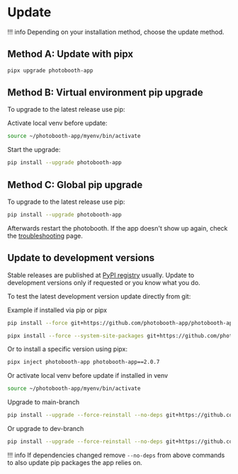 
# Update

!!! info
    Depending on your installation method, choose the update method.

## Method A: Update with pipx

```zsh
pipx upgrade photobooth-app
```

## Method B: Virtual environment pip upgrade

To upgrade to the latest release use pip:

Activate local venv before update:

```zsh
source ~/photobooth-app/myenv/bin/activate
```

Start the upgrade:

```zsh
pip install --upgrade photobooth-app
```

## Method C: Global pip upgrade

To upgrade to the latest release use pip:

```zsh
pip install --upgrade photobooth-app
```

Afterwards restart the photobooth.
If the app doesn't show up again, check the [troubleshooting](../support/troubleshooting.md) page.

## Update to development versions

Stable releases are published at [PyPI registry](https://pypi.org/project/photobooth-app/) usually. Update to development versions only if requested or you know what you do.

To test the latest development version update directly from git:

Example if installed via pip or pipx

```sh
pip install --force git+https://github.com/photobooth-app/photobooth-app.git@main
```

```sh
pipx install --force --system-site-packages git+https://github.com/photobooth-app/photobooth-app.git@main
```

Or to install a specific version using pipx:

```sh
pipx inject photobooth-app photobooth-app==2.0.7
```

Or activate local venv before update if installed in venv

```sh
source ~/photobooth-app/myenv/bin/activate
```

Upgrade to main-branch

```sh
pip install --upgrade --force-reinstall --no-deps git+https://github.com/photobooth-app/photobooth-app.git@main
```

Or upgrade to dev-branch

```sh
pip install --upgrade --force-reinstall --no-deps git+https://github.com/photobooth-app/photobooth-app.git@dev
```

!!! info
    If dependencies changed remove `--no-deps` from above commands to also update pip packages the app relies on.
